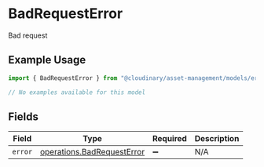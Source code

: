 # BadRequestError

Bad request

## Example Usage

```typescript
import { BadRequestError } from "@cloudinary/asset-management/models/errors";

// No examples available for this model
```

## Fields

| Field                                                                    | Type                                                                     | Required                                                                 | Description                                                              |
| ------------------------------------------------------------------------ | ------------------------------------------------------------------------ | ------------------------------------------------------------------------ | ------------------------------------------------------------------------ |
| `error`                                                                  | [operations.BadRequestError](../../models/operations/badrequesterror.md) | :heavy_minus_sign:                                                       | N/A                                                                      |